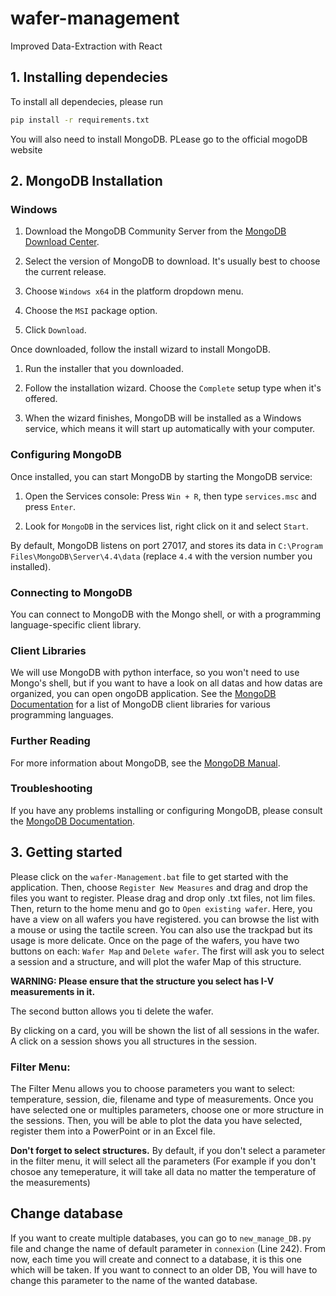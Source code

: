 # wafer-management
Improved Data-Extraction with React

## 1. Installing dependecies
To install all dependecies, please run 
```bash
pip install -r requirements.txt
```

You will also need to install MongoDB. PLease go to the official mogoDB website

## 2. MongoDB Installation
### Windows

1. Download the MongoDB Community Server from the [MongoDB Download Center](https://www.mongodb.com/try/download/community).

2. Select the version of MongoDB to download. It's usually best to choose the current release.

3. Choose `Windows x64` in the platform dropdown menu.

4. Choose the `MSI` package option.

5. Click `Download`.

Once downloaded, follow the install wizard to install MongoDB.

1. Run the installer that you downloaded.

2. Follow the installation wizard. Choose the `Complete` setup type when it's offered.

3. When the wizard finishes, MongoDB will be installed as a Windows service, which means it will start up automatically with your computer.

 

### Configuring MongoDB
Once installed, you can start MongoDB by starting the MongoDB service:

1. Open the Services console: Press `Win + R`, then type `services.msc` and press `Enter`.

2. Look for `MongoDB` in the services list, right click on it and select `Start`.

By default, MongoDB listens on port 27017, and stores its data in `C:\Program Files\MongoDB\Server\4.4\data` (replace `4.4` with the version number you installed).

 

### Connecting to MongoDB
You can connect to MongoDB with the Mongo shell, or with a programming language-specific client library.

 

### Client Libraries
We will use MongoDB with python interface, so you won't need to use Mongo's shell, but if you want to have a look on all datas and how datas are organized, you can open 
ongoDB application.
See the [MongoDB Documentation](https://docs.mongodb.com/manual/applications/drivers/) for a list of MongoDB client libraries for various programming languages.

### Further Reading
For more information about MongoDB, see the [MongoDB Manual](https://docs.mongodb.com/manual/).

### Troubleshooting
If you have any problems installing or configuring MongoDB, please consult the [MongoDB Documentation](https://docs.mongodb.com/manual/installation/).


## 3. Getting started
Please click on the `wafer-Management.bat` file to get started with the application. Then, choose `Register New Measures` and drag and drop the files you want to register. Please drag and drop only .txt files, not lim files.
Then, return to the home menu and go to `Open existing wafer`.
Here, you have a view on all wafers you have registered. you can browse the list with a mouse or using the tactile screen. You can also use the trackpad but its usage is more delicate. 
Once on the page of the wafers, you have two buttons on each: `Wafer Map` and `Delete wafer`. The first will ask you to select a session and a structure, and will plot the wafer Map of this structure.

**WARNING: Please ensure that the structure you select has I-V measurements in it.**

The second button allows you ti delete the wafer.

By clicking on a card, you will be shown the list of all sessions in the wafer. A click on a session shows you all structures in the session. 
### Filter Menu:
The Filter Menu allows you to choose parameters you want to select: temperature, session, die, filename and type of measurements. Once you have selected one or multiples parameters, choose one or more structure in the sessions. Then, you will be able to plot the data you have selected, register them into a PowerPoint or in an Excel file.

**Don't forget to select structures.** By default, if you don't select a parameter in the filter menu, it will select all the parameters (For example if you don't chosoe any temeperature, it will take all data no matter the temperature of the measurements)


## Change database
If you want to create multiple databases, you can go to `new_manage_DB.py` file and change the name of default parameter in `connexion` (Line 242). From now, each time you will create and connect to a database, it is this one which will be taken. If you want to connect to an older DB, You will have to change this parameter to the name of the wanted database.